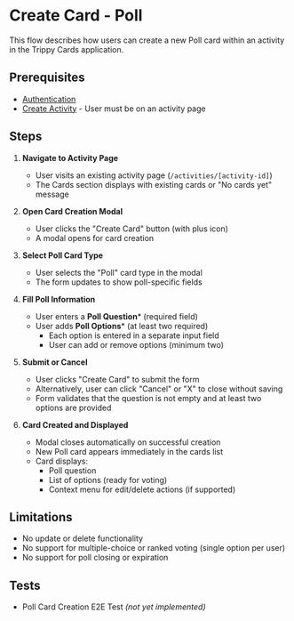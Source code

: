 # Create Card - Poll

This flow describes how users can create a new Poll card within an activity in the Trippy Cards application.

## Prerequisites

- [Authentication](authentication.md)
- [Create Activity](create-activity.md) - User must be on an activity page

## Steps

1. **Navigate to Activity Page**
   - User visits an existing activity page (`/activities/[activity-id]`)
   - The Cards section displays with existing cards or "No cards yet" message

2. **Open Card Creation Modal**
   - User clicks the "Create Card" button (with plus icon)
   - A modal opens for card creation

3. **Select Poll Card Type**
   - User selects the "Poll" card type in the modal
   - The form updates to show poll-specific fields

4. **Fill Poll Information**
   - User enters a **Poll Question*** (required field)
   - User adds **Poll Options*** (at least two required)
     - Each option is entered in a separate input field
     - User can add or remove options (minimum two)

5. **Submit or Cancel**
   - User clicks "Create Card" to submit the form
   - Alternatively, user can click "Cancel" or "X" to close without saving
   - Form validates that the question is not empty and at least two options are provided

6. **Card Created and Displayed**
   - Modal closes automatically on successful creation
   - New Poll card appears immediately in the cards list
   - Card displays:
     - Poll question
     - List of options (ready for voting)
     - Context menu for edit/delete actions (if supported)

## Limitations

- No update or delete functionality
- No support for multiple-choice or ranked voting (single option per user)
- No support for poll closing or expiration

## Tests

- Poll Card Creation E2E Test *(not yet implemented)*

